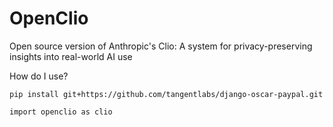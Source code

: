 # OpenClio
Open source version of Anthropic's Clio: A system for privacy-preserving insights into real-world AI use

How do I use?

```
pip install git+https://github.com/tangentlabs/django-oscar-paypal.git
```

```
import openclio as clio

